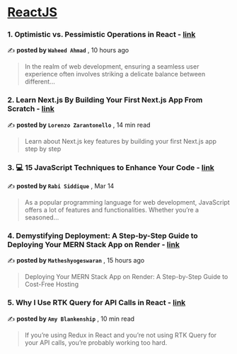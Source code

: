 
<h1><a href=https://medium.com/tag/reactjs/recommended target="_blank" rel="noopener noreferrer">ReactJS</a></h1>
<h3>1. Optimistic vs. Pessimistic Operations in React - <a href=https://medium.com/@codewithwaheed/optimistic-vs-pessimistic-operations-in-react-60410234103f?source=tag_recommended_feed---------0-84----------reactjs----------f66c665d_5f1d_4fe4_b82e_b88711f8d107------- target="_blank" rel="noopener noreferrer">link</a></h3>

✍️ **posted by `Waheed Ahmad`** <date> , 10 hours ago</date>

<blockquote>In the realm of web development, ensuring a seamless user experience often involves striking a delicate balance between different…</blockquote>

<h3>2. Learn Next.js By Building Your First Next.js App From Scratch - <a href=https://medium.com/gitconnected/learn-next-js-by-building-your-first-next-js-app-from-scratch-8ec7cc93a9cb?source=tag_recommended_feed---------1-107----------reactjs----------f66c665d_5f1d_4fe4_b82e_b88711f8d107------- target="_blank" rel="noopener noreferrer">link</a></h3>

✍️ **posted by `Lorenzo Zarantonello`** <date> , 14 min read</date>

<blockquote>Learn about Next.js key features by building your first Next.js app step by step</blockquote>

<h3>3. 💻 15 JavaScript Techniques to Enhance Your Code - <a href=https://medium.com/gitconnected/15-javascript-techniques-to-enhance-your-code-67a40ed3f08f?source=tag_recommended_feed---------2-85----------reactjs----------f66c665d_5f1d_4fe4_b82e_b88711f8d107------- target="_blank" rel="noopener noreferrer">link</a></h3>

✍️ **posted by `Rabi Siddique`** <date> , Mar 14</date>

<blockquote>As a popular programming language for web development, JavaScript offers a lot of features and functionalities. Whether you’re a seasoned…</blockquote>

<h3>4. Demystifying Deployment: A Step-by-Step Guide to Deploying Your MERN Stack App on Render - <a href=https://medium.com/linkit-intecs/demystifying-deployment-a-step-by-step-guide-to-deploying-your-mern-stack-app-on-render-86cbf76661d0?source=tag_recommended_feed---------3-84----------reactjs----------f66c665d_5f1d_4fe4_b82e_b88711f8d107------- target="_blank" rel="noopener noreferrer">link</a></h3>

✍️ **posted by `Matheshyogeswaran`** <date> , 15 hours ago</date>

<blockquote>Deploying Your MERN Stack App on Render: A Step-by-Step Guide to Cost-Free Hosting</blockquote>

<h3>5. Why I Use RTK Query for API Calls in React - <a href=https://medium.com/codex/why-i-use-rtk-query-for-api-calls-in-react-fee9e2a4538?source=tag_recommended_feed---------4-107----------reactjs----------f66c665d_5f1d_4fe4_b82e_b88711f8d107------- target="_blank" rel="noopener noreferrer">link</a></h3>

✍️ **posted by `Amy Blankenship`** <date> , 10 min read</date>

<blockquote>If you’re using Redux in React and you’re not using RTK Query for your API calls, you’re probably working too hard.</blockquote>

